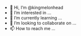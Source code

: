 - 👋 Hi, I’m @kingmelonhead
- 👀 I’m interested in ...
- 🌱 I’m currently learning ...
- 💞️ I’m looking to collaborate on ...
- 📫 How to reach me ...

<!---
kingmelonhead/kingmelonhead is a ✨ special ✨ repository because its `README.md` (this file) appears on your GitHub profile.
You can click the Preview link to take a look at your changes.
--->
